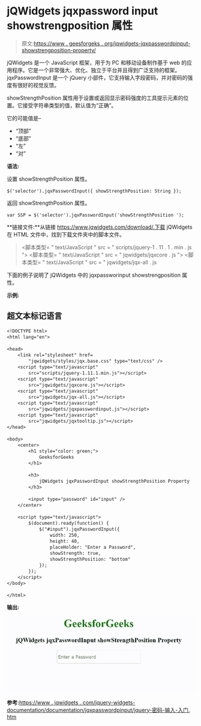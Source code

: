 # jQWidgets jqxpassword input showstrengposition 属性

> 原文:[https://www . geesforgeks . org/jqwidgets-jqxpasswordpinput-showstrengposition-property/](https://www.geeksforgeeks.org/jqwidgets-jqxpasswordinput-showstrengthposition-property/)

jQWidgets 是一个 JavaScript 框架，用于为 PC 和移动设备制作基于 web 的应用程序。它是一个非常强大、优化、独立于平台并且得到广泛支持的框架。jqxPasswordInput 是一个 jQuery 小部件，它支持输入字段密码，并对密码的强度有很好的视觉反馈。

showStrengthPosition 属性用于设置或返回显示密码强度的工具提示元素的位置。它接受字符串类型的值，默认值为“正确”。

它的可能值是–

*   “顶部”
*   “底部”
*   “左”
*   “对”

**语法:**

设置 showStrengthPosition 属性。

```
$('selector').jqxPasswordInput({ showStrengthPosition: String });
```

返回 showStrengthPosition 属性。

```
var SSP = $('selector').jqxPasswordInput('showStrengthPosition ');
```

**链接文件:**从链接 https://www.jqwidgets.com/download/.下载 jQWidgets 在 HTML 文件中，找到下载文件夹中的脚本文件。

> <link rel="”stylesheet”" href="”jqwidgets/styles/jqx.base.css”" type="”text/css”">
> <脚本类型= " text/JavaScript " src = " scripts/jquery-1 . 11 . 1 . min . js "></脚本类型>
> <脚本类型= " text/JavaScript " src = " jqwidgets/jqxcore . js "></脚本类型>
> <脚本类型= " text/JavaScript " src = " jqwidgets/jqx-all . js

下面的例子说明了 jQWidgets 中的 jqxpassworinput showstrengposition 属性。

**示例:**

## 超文本标记语言

```
<!DOCTYPE html>
<html lang="en">

<head>
    <link rel="stylesheet" href=
        "jqwidgets/styles/jqx.base.css" type="text/css" />
    <script type="text/javascript" 
        src="scripts/jquery-1.11.1.min.js"></script>
    <script type="text/javascript" 
        src="jqwidgets/jqxcore.js"></script>
    <script type="text/javascript" 
        src="jqwidgets/jqx-all.js"></script>
    <script type="text/javascript" 
        src="jqwidgets/jqxpasswordinput.js"></script>
    <script type="text/javascript" 
        src="jqwidgets/jqxtooltip.js"></script>
</head>

<body>
    <center>
        <h1 style="color: green;">
            GeeksforGeeks
        </h1>

        <h3>
            jQWidgets jqxPasswordInput showStrengthPosition Property
        </h3>

        <input type="password" id="input" />
    </center>

    <script type="text/javascript">
        $(document).ready(function() {
            $("#input").jqxPasswordInput({
                width: 250,
                height: 40,
                placeHolder: "Enter a Password",
                showStrength: true,
                showStrengthPosition: "bottom"
            });
        });
    </script>
</body>

</html>
```

**输出:**

![](img/edb419545deecd5cdd35be70fb1c67ff.png)

**参考:**[https://www . jqwidgets . com/jquery-widgets-documentation/documentation/jqxpasswordpinput/jquery-密码-输入-入门. htm](https://www.jqwidgets.com/jquery-widgets-documentation/documentation/jqxpasswordinput/jquery-password-input-getting-started.htm)